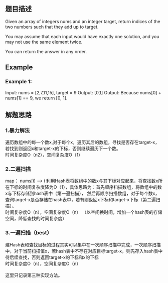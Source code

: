 ## 题目描述
Given an array of integers nums and an integer target, return indices of the two numbers such that they add up to target.

You may assume that each input would have exactly one solution, and you may not use the same element twice.

You can return the answer in any order.

## Example
### Example 1:
Input: nums = [2,7,11,15], target = 9
Output: [0,1]
Output: Because nums[0] + nums[1] == 9, we return [0, 1].

## 解题思路
### 1.暴力解法 
遍历数组中的每一个数x,对于每个x，遍历其后的数组，寻找是否存在target-x，若找到则返回x和target-x的下标，否则继续遍历下一个数。
<br/>时间复杂度O（n2），空间复杂度O（1）
### 2.二遍扫描
map： nums[i] --> i
利用Hash表将数组中的数x与其下标对应起来，将查找数x所在下标的时间复杂度降为O（1），具体思路为：首先顺序扫描数组，将数组中的数x与下标存储到hash表中（第一遍扫描），
然后再顺序扫描数组，对于每个数x，查询target-x是否存储在hash表中，若有则返回x下标和target-x下标（第二遍扫描）。
<br/>时间复杂度O（n），空间复杂度O（n） （以空间换时间，增加一个hash表的存储空间，降低查找的时间复杂度）
### 3.一遍扫描（best）
建Hash表和查找目标的过程其实可以集中在一次顺序扫描中完成，一次顺序扫描中，对于当前扫描值x，若hash表中不存在对应目标target-x，则先存入hash表中待后续查找，否则返回target-x的下标和x的下标
<br/>时间复杂度O（n），空间复杂度O（n）  
<br/>这里只记录第三种实现方法。
